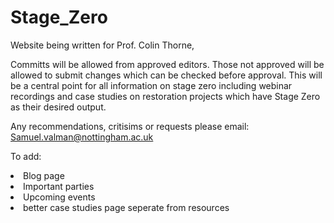 # Stage_Zero

Website being written for Prof. Colin Thorne, 

Committs will be allowed from approved editors. Those not approved will be allowed to submit changes which can be checked before approval. 
This will be a central point for all information on stage zero including webinar recordings and case studies on restoration projects which have Stage Zero as their desired output. 

Any recommendations, critisims or requests please email:
Samuel.valman@nottingham.ac.uk





To add:
<li> Blog page
<li>Important parties
<li>Upcoming events
<li>better case studies page seperate from resources
